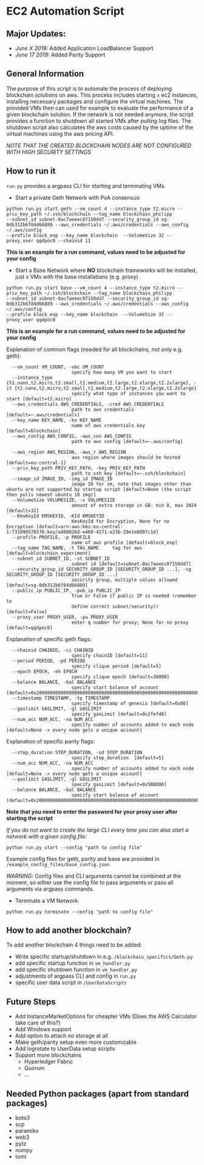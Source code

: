 # EC2 Automation Script

## Major Updates:
 * *June X 2019:* Added Application LoadBalancer Support
 * *June 17 2019:* Added Parity Support

## General Information

The purpose of this script is to automate the process of deploying blockchain solutions on aws.
This process includes starting ```x``` ec2 instances, installing necessary packages and configure the virtual machines.
The provided VMs then can used for example to evaluate the performance of a given blockchain solution.
If the network is not needed anymore, the script provides  a function to shutdown all started VMs after pulling log files.
The shutdown script also calculates the aws costs caused by the uptime of the virtual machines using the aws pricing API.

 *NOTE THAT THE CREATED BLOCKCHAIN NODES ARE NOT CONFIGURED WITH HIGH SECURITY SETTINGS* 
## How to run it

```run.py``` provides a argpass CLI for starting and terminating VMs. 

* Start a private Geth Network with PoA consensus: 


```
python run.py start geth --vm_count 4 --instance_type t2.micro --priv_key_path ~/.ssh/blockchain --tag_name blockchain_philipp 
--subnet_id subnet-0ac7aeeec87150dd7 --security_group_id sg-0db312b6f84d66889 --aws_credentials ~/.aws/credentials --aws_config ~/.aws/config 
--profile block_exp --key_name blockchain  --VolumeSize 32 --proxy_user qqdpoc0 --chainid 11
```
__This is an example for a run command, values need to be adjusted for your config__

* Start a Base Network where __NO__ blockchain frameworks will be installed, just x VMs with the base installations (e.g. proxy)


```
python run.py start base --vm_count 4 --instance_type t2.micro --priv_key_path ~/.ssh/blockchain --tag_name blockchain_philipp 
--subnet_id subnet-0ac7aeeec87150dd7 --security_group_id sg-0db312b6f84d66889 --aws_credentials ~/.aws/credentials --aws_config ~/.aws/config 
--profile block_exp --key_name blockchain  --VolumeSize 32 --proxy_user qqdpoc0
```
__This is an example for a run command, values need to be adjusted for your config__


Explanation of common flags (needed for all blockchains, not only e.g. geth):
```
  --vm_count VM_COUNT, -vmc VM_COUNT
                        specify how many VM you want to start
  --instance_type {t2.nano,t2.micro,t2.small,t2.medium,t2.large,t2.xlarge,t2.2xlarge}, -it {t2.nano,t2.micro,t2.small,t2.medium,t2.large,t2.xlarge,t2.2xlarge}
                        specify what type of instances you want to start [default=t2.micro]
  --aws_credentials AWS_CREDENTIALS, -cred AWS_CREDENTIALS
                        path to aws credentials [default=~.aws/credentials]
  --key_name KEY_NAME, -kn KEY_NAME
                        name of aws credentials key [default=blockchain]
  --aws_config AWS_CONFIG, -aws_con AWS_CONFIG
                        path to aws config [default=~.aws/config]
                        
  --aws_region AWS_REGION, -aws_r AWS_REGION
                        aws region where images should be hosted [default=eu-central-1]                   
  --priv_key_path PRIV_KEY_PATH, -key PRIV_KEY_PATH
                        path to ssh key [default=~.ssh/blockchain]
  --image_id IMAGE_ID, -img_id IMAGE_ID
                        image ID for vm, note that images other than ubuntu are not supported by startup script [default=None (the script then pulls newest ubuntu 18 img)]
  --VolumeSize VOLUMESIZE, -s VOLUMESIZE
                        amount of extra storage in GB: min 8, max 1024 [default=32]
  --KmsKeyId KMSKEYID, -KId KMSKEYID
                        KmsKeyId for Encryption, None for no Encryption [default=arn:aws:kms:eu-central-1:731899578576:key/a808826d-e460-4271-a23b-29e1e0807c1d]                       
  --profile PROFILE, -p PROFILE
                        name of aws profile [default=block_exp]
  --tag_name TAG_NAME, -t TAG_NAME     tag for aws [default=blockchain_experiment]
  --subnet_id SUBNET_ID, -st SUBNET_ID
                        subnet id [default=subnet-0ac7aeeec87150dd7]
  --security_group_id SECURITY_GROUP_ID [SECURITY_GROUP_ID ...], -sg SECURITY_GROUP_ID [SECURITY_GROUP_ID ...]
                        security group, multiple values allowed [default=sg-0db312b6f84d66889]
  --public_ip PUBLIC_IP, -pub_ip PUBLIC_IP
                        True or False if public IP is needed (remember to
                        define correct subnet/security)) [default=False]                   
  --proxy_user PROXY_USER, -pu PROXY_USER
                        enter q number for proxy; None for no proxy [default=qqdpoc0]
```

Explanation of specific geth flags:
```
  --chainid CHAINID, -ci CHAINID
                        specify chainID [default=11]
  --period PERIOD, -pd PERIOD
                        specify clique period [default=5]
  --epoch EPOCH, -eh EPOCH
                        specify clique epoch [default=30000]
  --balance BALANCE, -bal BALANCE
                        specify start balance of account [default=0x200000000000000000000000000000000000000000000000000000000000000]
  --timestamp TIMESTAMP, -tp TIMESTAMP
                        specify timestamp of genesis [default=0x00]
  --gaslimit GASLIMIT, -gl GASLIMIT
                        specify gasLimit [default=0x2fefd8]
  --num_acc NUM_ACC, -na NUM_ACC
                        specify number of accounts added to each node [default=None -> every node gets a unique account]                        

```

Explanation of specific parity flags:
```
  --step_duration STEP_DURATION, -sd STEP_DURATION
                        specify step_duration  [default=5]
  --num_acc NUM_ACC, -na NUM_ACC
                        specify number of accounts added to each node [default=None -> every node gets a unique account]      
  --gaslimit GASLIMIT, -gl GASLIMIT
                        specify gasLimit [default=0x5B8D80]
  --balance BALANCE, -bal BALANCE
                        specify start balance of account [default=0x200000000000000000000000000000000000000000000000000000000000000]

```

__Note that you need to enter the password for your proxy user after starting the script__


*If you do not want to create the large CLI every time you can also  start a network with a given config file:*
```
python run.py start --config "path to config file" 
```
Example config files for geth, parity and base are provided in ```/example_config_files/base_config.json```

*WARNING:* Config files and CLI arguments cannot be combined at the moment, so either use the config file to pass arguments or pass all arguments via argpass commands.

* Terminate a VM Network:

```
python run.py terminate --config "path to config file" 
```

## How to add another blockchain?
To add another blockchain 4 things need to be added:
* Write specific startup/shutdown in e.g. ```/blockchain_specifics/Geth.py```
* add specific startup function in ```vm_handler.py```
* add specific shutdown function in ```vm_handler.py```
* adjustments of argpass CLI and config in ```run.py```
* specific user data script in ```/UserDataScripts```

## Future Steps
* Add InstanceMarketOptions for cheapter VMs (Does the AWS Calculator take care of this?)
* Add Windows support
* Add option to attach no storage at all
* Make geth/parity setup even more customizable
* Add logrotate to UserData setup scripts
*  Support more blockchains
    * Hyperledger Fabric
    * Quorum
    * ...

    
## Needed Python packages (apart from standard packages)
     
* boto3  
* scp   
* paramiko 
* web3   
* pytz     
* numpy 
* toml